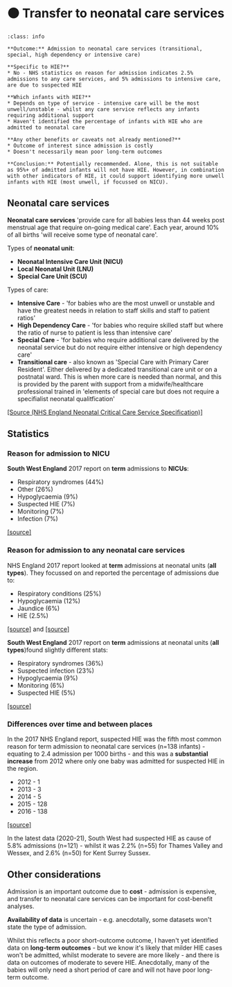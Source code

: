 # 🟠 Transfer to neonatal care services

`````{admonition} Executive summary
:class: info

**Outcome:** Admission to neonatal care services (transitional, special, high dependency or intensive care)

**Specific to HIE?**
* No - NHS statistics on reason for admission indicates 2.5% admissions to any care services, and 5% admissions to intensive care, are due to suspected HIE

**Which infants with HIE?**
* Depends on type of service - intensive care will be the most unwell/unstable - whilst any care service reflects any infants requiring additional support
* Haven't identified the percentage of infants with HIE who are admitted to neonatal care

**Any other benefits or caveats not already mentioned?**
* Outcome of interest since admission is costly
* Doesn't necessarily mean poor long-term outcomes

**Conclusion:** Potentially recommended. Alone, this is not suitable as 95%+ of admitted infants will not have HIE. However, in combination with other indicators of HIE, it could support identifying more unwell infants with HIE (most unwell, if focussed on NICU).
`````

## Neonatal care services

**Neonatal care services** 'provide care for all babies less than 44 weeks post menstrual age that require on-going medical care'. Each year, around 10% of all births 'will receive some type of neonatal care'.

Types of **neonatal unit**:
* **Neonatal Intensive Care Unit (NICU)**
* **Local Neonatal Unit (LNU)**
* **Special Care Unit (SCU)**

Types of care:
* **Intensive Care** - 'for babies who are the most unwell or unstable and have the greatest needs in relation to staff skills and staff to patient ratios'
* **High Dependency Care** - 'for babies who require skilled staff but where the ratio of nurse to patient is less than intensive care'
* **Special Care** - 'for babies who require additional care delivered by the neonatal service but do not require either intensive or high dependency care'
* **Transitional care** - also known as 'Special Care with Primary Carer Resident'. Either delivered by a dedicated transitional care unit or on a postnatal ward. This is when more care is needed than normal, and this is provided by the parent with support from a midwife/healthcare professional trained in 'elements of special care but does not require a specifialist neonatal qualitfication'

[[Source (NHS England Neonatal Critical Care Service Specification)]](https://www.england.nhs.uk/commissioning/wp-content/uploads/sites/12/2015/01/e08-serv-spec-neonatal-critical.pdf)

## Statistics

### Reason for admission to NICU

**South West England** 2017 report on **term** admissions to **NICUs**:
* Respiratory syndromes (44%)
* Other (26%)
* Hypoglycaemia (9%)
* Suspected HIE (7%)
* Monitoring (7%)
* Infection (7%)

[[source]](https://www.swneonatalnetwork.co.uk/media/101820/sw-term-admissions-2017-main-report.pdf)

### Reason for admission to any neonatal care services

NHS England 2017 report looked at **term** admissions at neonatal units (**all types**). They focussed on and reported the percentage of admissions due to:
* Respiratory conditions (25%)
* Hypoglycaemia (12%)
* Jaundice (6%)
* HIE (2.5%)

[[source]](https://www.bliss.org.uk/research-campaigns/neonatal-care-statistics/statistics-for-babies-admitted-to-neonatal-units-at-full-term) and [[source]](https://www.england.nhs.uk/wp-content/uploads/2021/03/reducing-harm-leading-to-avoidable-admission-of-full-term-babies-into-neonatal-units.pdf)

**South West England** 2017 report on **term** admissions at neonatal units (**all types**)found slightly different stats:
* Respiratory syndromes (36%)
* Suspected infection (23%)
* Hypoglycaemia (9%)
* Monitoring (6%)
* Suspected HIE (5%)

[[source]](https://www.swneonatalnetwork.co.uk/media/101820/sw-term-admissions-2017-main-report.pdf)

### Differences over time and between places

In the 2017 NHS England report, suspected HIE was the fifth most common reason for term admission to neonatal care services (n=138 infants) - equating to 2.4 admission per 1000 births - and this was a **substantial increase** from 2012 where only one baby was admitted for suspected HIE in the region.

* 2012 - 1
* 2013 - 3
* 2014 - 5
* 2015 - 128
* 2016 - 138

[[source]](https://www.swneonatalnetwork.co.uk/media/101820/sw-term-admissions-2017-main-report.pdf)

In the latest data (2020-21), South West had suspected HIE as cause of 5.8% admissions (n=121) - whilst it was 2.2% (n=55) for Thames Valley and Wessex, and 2.6% (n=50) for Kent Surrey Sussex.

## Other considerations

Admission is an important outcome due to **cost** - admission is expensive, and transfer to neonatal care services can be important for cost-benefit analyses.

**Availability of data** is uncertain - e.g. anecdotally, some datasets won't state the type of admission.

Whilst this reflects a poor short-outcome outcome, I haven't yet identified data on **long-term outcomes** - but we know it's likely that milder HIE cases won't be admitted, whilst moderate to severe are more likely - and there is data on outcomes of moderate to severe HIE. Anecdotally, many of the babies will only need a short period of care and will not have poor long-term outcome.